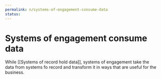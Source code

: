 ```yaml
---
permalink: n/systems-of-engagement-consume-data
status: 
---
```

# Systems of engagement consume data

While [[Systems of record hold data]], systems of engagement take the data from systems fo record and transform it in ways that are useful for the business.
